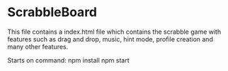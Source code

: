 # ScrabbleBoard
This file contains a index.html file which contains the scrabble game with features such as drag and drop, music, hint mode, profile creation and many other features.

Starts on command:
npm install
npm start
